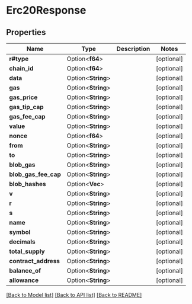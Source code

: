 # Erc20Response

## Properties

| Name                    | Type               | Description | Notes       |
| ----------------------- | ------------------ | ----------- | ----------- |
| **r#type**              | Option<**f64**>    |             | \[optional] |
| **chain\_id**           | Option<**f64**>    |             | \[optional] |
| **data**                | Option<**String**> |             | \[optional] |
| **gas**                 | Option<**String**> |             | \[optional] |
| **gas\_price**          | Option<**String**> |             | \[optional] |
| **gas\_tip\_cap**       | Option<**String**> |             | \[optional] |
| **gas\_fee\_cap**       | Option<**String**> |             | \[optional] |
| **value**               | Option<**String**> |             | \[optional] |
| **nonce**               | Option<**f64**>    |             | \[optional] |
| **from**                | Option<**String**> |             | \[optional] |
| **to**                  | Option<**String**> |             | \[optional] |
| **blob\_gas**           | Option<**String**> |             | \[optional] |
| **blob\_gas\_fee\_cap** | Option<**String**> |             | \[optional] |
| **blob\_hashes**        | Option<**Vec**>    |             | \[optional] |
| **v**                   | Option<**String**> |             | \[optional] |
| **r**                   | Option<**String**> |             | \[optional] |
| **s**                   | Option<**String**> |             | \[optional] |
| **name**                | Option<**String**> |             | \[optional] |
| **symbol**              | Option<**String**> |             | \[optional] |
| **decimals**            | Option<**String**> |             | \[optional] |
| **total\_supply**       | Option<**String**> |             | \[optional] |
| **contract\_address**   | Option<**String**> |             | \[optional] |
| **balance\_of**         | Option<**String**> |             | \[optional] |
| **allowance**           | Option<**String**> |             | \[optional] |

[\[Back to Model list\]](./#documentation-for-models) [\[Back to API list\]](./#documentation-for-api-endpoints) [\[Back to README\]](./)
